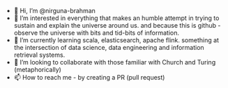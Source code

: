 - 👋 Hi, I’m @nirguna-brahman
- 👀 I’m interested in everything that makes an humble attempt in trying to sustain and explain the universe around us. and because this is github - observe the universe with bits and tid-bits of information.
- 🌱 I’m currently learning scala, elasticsearch, apache flink. something at the intersection of data science, data engineering and information retrieval systems.
- 💞️ I’m looking to collaborate with those familiar with Church and Turing (metaphorically)
- 📫 How to reach me - by creating a PR (pull request)

<!---
nirguna-brahman/nirguna-brahman is a ✨ special ✨ repository because its `README.md` (this file) appears on your GitHub profile.
You can click the Preview link to take a look at your changes.
--->
